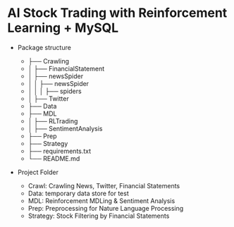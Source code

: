 # AI Stock Trading with Reinforcement Learning + MySQL 

 * Package structure
   * ├── Crawling
   * │ ├── FinancialStatement
   * │ ├── newsSpider
   * │ │ ├── newsSpider
   * │ │ │ ├── spiders
   * │ ├── Twitter
   * ├── Data
   * ├── MDL
   * │ ├── RLTrading
   * │ ├── SentimentAnalysis
   * ├── Prep
   * ├── Strategy
   * ├── requirements.txt
   * └── README.md

 * Project Folder
   * Crawl: Crawling News, Twitter, Financial Statements
   * Data: temporary data store for test 
   * MDL: Reinforcement MDLing & Sentiment Analysis
   * Prep: Preprocessing for Nature Language Processing
   * Strategy: Stock Filtering by Financial Statements
